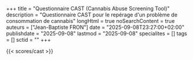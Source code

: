 +++
title = "Questionnaire CAST (Cannabis Abuse Screening Tool)"
description = "Questionnaire CAST pour le repérage d'un problème de consommation de cannabis"
longHtml = true
noSearchContent = true
auteurs = ["Jean-Baptiste FRON"]
date = "2025-09-08T23:27:00+02:00"
publishdate = "2025-09-08"
lastmod = "2025-09-08"
specialites = []
tags = []
sctid = ""
+++

{{< scores/cast >}}
